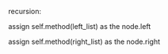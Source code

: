 recursion:

assign self.method(left_list) as the node.left

assign self.method(right_list) as the node.right